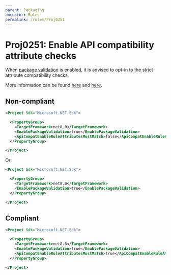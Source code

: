 ```yaml
---
parent: Packaging
ancestor: Rules
permalink: /rules/Proj0251
---
```


# Proj0251: Enable API compatibility attribute checks
When [package validation](https://learn.microsoft.com/dotnet/fundamentals/apicompat/package-validation/overview)
is enabled, it is advised to opt-in to the strict attribute compatibility checks.

More information can be found [here](https://learn.microsoft.com/dotnet/fundamentals/apicompat/package-validation/overview) and [here](https://learn.microsoft.com/dotnet/core/project-sdk/msbuild-props#apicompatenableruleattributesmustmatch).

## Non-compliant
``` xml
<Project Sdk="Microsoft.NET.Sdk">

  <PropertyGroup>
    <TargetFramework>net8.0</TargetFramework>
    <EnablePackageValidation>true</EnablePackageValidation>
    <ApiCompatEnableRuleAttributesMustMatch>false</ApiCompatEnableRuleAttributesMustMatch>
  </PropertyGroup>

</Project>
```

Or:

``` xml
<Project Sdk="Microsoft.NET.Sdk">

  <PropertyGroup>
    <TargetFramework>net8.0</TargetFramework>
    <EnablePackageValidation>true</EnablePackageValidation>
  </PropertyGroup>

</Project>
```

## Compliant
``` xml
<Project Sdk="Microsoft.NET.Sdk">

  <PropertyGroup>
    <TargetFramework>net8.0</TargetFramework>
    <EnablePackageValidation>true</EnablePackageValidation>
    <ApiCompatEnableRuleAttributesMustMatch>true</ApiCompatEnableRuleAttributesMustMatch>
  </PropertyGroup>

</Project>
```
